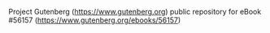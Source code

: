 Project Gutenberg (https://www.gutenberg.org) public repository for
eBook #56157 (https://www.gutenberg.org/ebooks/56157)
